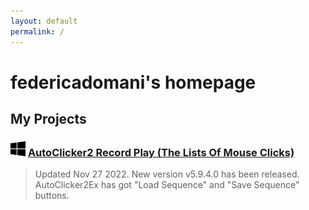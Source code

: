 ```yaml
---
layout: default
permalink: /
---
```


# federicadomani's homepage

## My Projects

### ![Windows](./windows.svg) [AutoClicker2 Record Play (The Lists Of Mouse Clicks)](https://federicadomani.github.io/AutoClicker2-Record-Play/)

> Updated Nov 27 2022. New version v5.9.4.0 has been released. AutoClicker2Ex has got "Load Sequence" and "Save Sequence" buttons.
